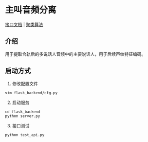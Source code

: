 # 主叫音频分离
[接口文档](./API.md) | [聚类算法](./clustering.md) 

## 介绍
用于提取合轨后的多说话人音频中的主要说话人，用于后续声纹特征编码。

## 启动方式
1. 修改配置文件
```shell
vim flask_backend/cfg.py
```

2. 启动服务
```shell
cd flask_backend
python server.py
```

3. 接口测试
```shell
python test_api.py
```